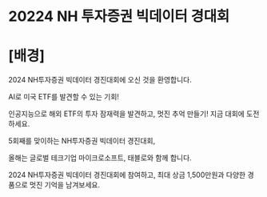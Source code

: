 # 20224 NH 투자증권 빅데이터 경대회

# [배경]
2024 NH투자증권 빅데이터 경진대회에 오신 것을 환영합니다.

AI로 미국 ETF를 발견할 수 있는 기회!

인공지능으로 해외 ETF의 투자 잠재력을 발견하고, 멋진 추억 만들기! 지금 대회에 도전하세요.

5회째를 맞이하는 NH투자증권 빅데이터 경진대회,

올해는 글로벌 테크기업 마이크로소프트, 태블로와 함께 합니다.

2024 NH투자증권 빅데이터 경진대회에 참여하고,
최대 상금 1,500만원과 다양한 경품으로 멋진 기억을 남겨보세요.

